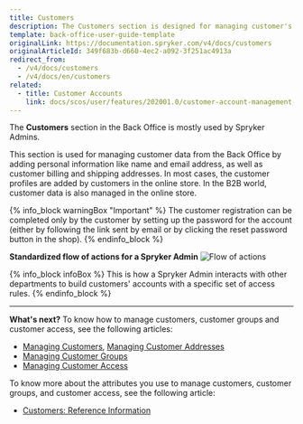 ```yaml
---
title: Customers
description: The Customers section is designed for managing customer's data such as personal information, billing, and shipping addresses.
template: back-office-user-guide-template
originalLink: https://documentation.spryker.com/v4/docs/customers
originalArticleId: 349f683b-d660-4ec2-a092-3f251ac4913a
redirect_from:
  - /v4/docs/customers
  - /v4/docs/en/customers
related:
  - title: Customer Accounts
    link: docs/scos/user/features/202001.0/customer-account-management-feature-overview/customer-account-management-feature-overview.html
---
```


The **Customers** section in the Back Office is mostly used by Spryker Admins.

This section is used for managing customer data from the Back Office by adding personal information like name and email address, as well as customer billing and shipping addresses. In most cases, the customer profiles are added by customers in the online store. In the B2B world, customer data is also managed in the online store.

{% info_block warningBox "Important" %}
The customer registration can be completed only by the customer by setting up the password for the account (either by following the link sent by email or by clicking the reset password button in the shop).
{% endinfo_block %}

**Standardized flow of actions for a Spryker Admin**
![Flow of actions](https://spryker.s3.eu-central-1.amazonaws.com/docs/User+Guides/Back+Office+User+Guides/Customers/customers-section.png) 

{% info_block infoBox %}
This is how a Spryker Admin interacts with other departments to build customers' accounts with a specific set of access rules. 
{% endinfo_block %}
***
**What's next?**
To know how to manage customers, customer groups and customer access, see the following articles:

* [Managing Customers](/docs/scos/user/back-office-user-guides/{{page.version}}/customers/customers-customer-access-customer-groups/managing-customers.html), [Managing Customer Addresses](/docs/scos/user/back-office-user-guides/{{page.version}}/customer/customer-customer-access-customer-groups/managing-customer-addresses.html)
* [Managing Customer Groups](/docs/scos/user/back-office-user-guides/{{page.version}}/customer/customer-customer-access-customer-groups/managing-customer-groups.html)
* [Managing Customer Access](/docs/scos/user/back-office-user-guides/{{page.version}}/customer/customer-customer-access-customer-groups/managing-customer-access.html)

To know more about the attributes you use to manage customers, customer groups, and customer access, see the following article:

* [Customers: Reference Information](/docs/scos/user/back-office-user-guides/{{page.version}}/customer/customers-customer-access-customer-groups/references/customers-reference-information.html)
